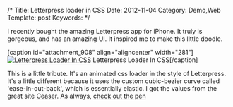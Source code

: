 /*
Title: Letterpress loader in CSS
Date: 2012-11-04
Category: Demo,Web
Template: post
Keywords:
*/

I recently bought the amazing Letterpress app for iPhone. It truly is
gorgeous, and has an amazing UI. It inspired me to make this little
doodle.

[caption id="attachment\_908" align="aligncenter"
width="281"][![Letterpress Loader In
CSS](http://ohdoylerules.com/content/images/Screen-Shot-2012-11-04-at-1.34.39-AM11.png "Letterpress Loader In CSS")](http://codepen.io/james2doyle/pen/rDEzp)
Letterpress Loader In CSS[/caption]

This is a little tribute. It's an animated css loader in the style of
Letterpress. It's a little different because it uses the custom
cubic-bezier curve called 'ease-in-out-back', which is essentially
elastic. I got the values from the great site
[Ceaser](http://matthewlein.com/ceaser/ "Ceaser"). As always, [check out
the
pen](http://codepen.io/james2doyle/pen/rDEzp "Letterpress CSS Loader")
